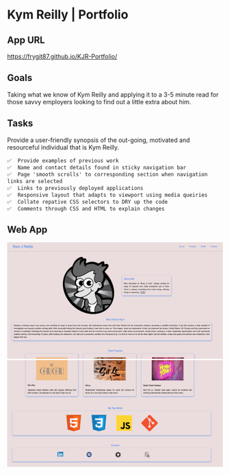 # **Kym Reilly | Portfolio**

## **App URL**

https://frygit87.github.io/KJR-Portfolio/

## **Goals**

Taking what we know of Kym Reilly and applying it to a 3-5 minute read for those savvy employers looking to find out a little extra about him.

## **Tasks**

Provide a user-friendly synopsis of the out-going, motivated and resourceful individual that is Kym Reilly.

    ✅  Provide examples of previous work
    ✅  Name and contact details found in sticky navigation bar
    ✅  Page 'smooth scrolls' to corresponding section when navigation links are selected
    ✅  Links to previously deployed applications
    ✅  Responsive layout that adapts to viewport using media queiries
    ✅  Collate repative CSS selectors to DRY up the code
    ✅  Comments through CSS and HTML to explain changes

## **Web App**

![Top Half of web app](./assets/images/top-half-portfolio.png)
![Bottom half of web app](/assets/images/bottom-half-portfolio.png)
